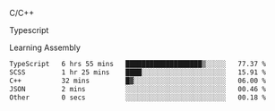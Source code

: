<p>C/C++</p>
<p> Typescript</p>
<p>Learning Assembly</p>

<!--START_SECTION:waka-->

```txt
TypeScript   6 hrs 55 mins   ███████████████████▒░░░░░   77.37 %
SCSS         1 hr 25 mins    ████░░░░░░░░░░░░░░░░░░░░░   15.91 %
C++          32 mins         █▓░░░░░░░░░░░░░░░░░░░░░░░   06.00 %
JSON         2 mins          ░░░░░░░░░░░░░░░░░░░░░░░░░   00.46 %
Other        0 secs          ░░░░░░░░░░░░░░░░░░░░░░░░░   00.18 %
```

<!--END_SECTION:waka-->
